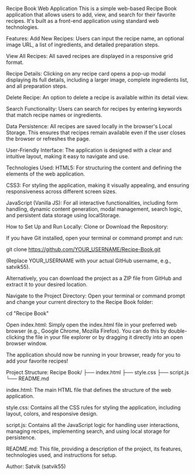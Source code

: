Recipe Book Web Application
This is a simple web-based Recipe Book application that allows users to add, view, and search for their favorite recipes. It's built as a front-end application using standard web technologies.

Features:
Add New Recipes: Users can input the recipe name, an optional image URL, a list of ingredients, and detailed preparation steps.

View All Recipes: All saved recipes are displayed in a responsive grid format.

Recipe Details: Clicking on any recipe card opens a pop-up modal displaying its full details, including a larger image, complete ingredients list, and all preparation steps.

Delete Recipe: An option to delete a recipe is available within its detail view.

Search Functionality: Users can search for recipes by entering keywords that match recipe names or ingredients.

Data Persistence: All recipes are saved locally in the browser's Local Storage. This ensures that recipes remain available even if the user closes the browser or refreshes the page.

User-Friendly Interface: The application is designed with a clear and intuitive layout, making it easy to navigate and use.

Technologies Used:
HTML5: For structuring the content and defining the elements of the web application.

CSS3: For styling the application, making it visually appealing, and ensuring responsiveness across different screen sizes.

JavaScript (Vanilla JS): For all interactive functionalities, including form handling, dynamic content generation, modal management, search logic, and persistent data storage using localStorage.

How to Set Up and Run Locally:
Clone or Download the Repository:

If you have Git installed, open your terminal or command prompt and run:

git clone https://github.com/YOUR_USERNAME/Recipe-Book.git

(Replace YOUR_USERNAME with your actual GitHub username, e.g., satvik55).

Alternatively, you can download the project as a ZIP file from GitHub and extract it to your desired location.

Navigate to the Project Directory:
Open your terminal or command prompt and change your current directory to the Recipe Book folder:

cd "Recipe Book"

Open index.html:
Simply open the index.html file in your preferred web browser (e.g., Google Chrome, Mozilla Firefox). You can do this by double-clicking the file in your file explorer or by dragging it directly into an open browser window.

The application should now be running in your browser, ready for you to add your favorite recipes!

Project Structure:
Recipe Book/
├── index.html
├── style.css
├── script.js
└── README.md

index.html: The main HTML file that defines the structure of the web application.

style.css: Contains all the CSS rules for styling the application, including layout, colors, and responsive design.

script.js: Contains all the JavaScript logic for handling user interactions, managing recipes, implementing search, and using local storage for persistence.

README.md: This file, providing a description of the project, its features, technologies used, and instructions for setup.

Author:
Satvik (satvik55)